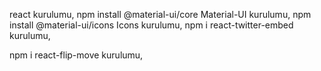 react kurulumu,
npm install @material-ui/core  Material-UI kurulumu,
npm install @material-ui/icons  Icons kurulumu,
 npm i react-twitter-embed kurulumu,

 npm i react-flip-move kurulumu,
